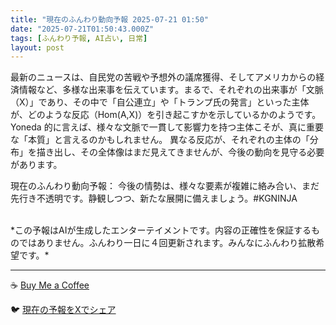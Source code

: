 ```yaml
---
title: "現在のふんわり動向予報 2025-07-21 01:50"
date: "2025-07-21T01:50:43.000Z"
tags: [ふんわり予報, AI占い, 日常]
layout: post
---
```


最新のニュースは、自民党の苦戦や予想外の議席獲得、そしてアメリカからの経済情報など、多様な出来事を伝えています。まるで、それぞれの出来事が「文脈（X）」であり、その中で「自公連立」や「トランプ氏の発言」といった主体が、どのような反応（Hom(A,X)）を引き起こすかを示しているかのようです。Yoneda 的に言えば、様々な文脈で一貫して影響力を持つ主体こそが、真に重要な「本質」と言えるのかもしれません。  異なる反応が、それぞれの主体の「分布」を描き出し、その全体像はまだ見えてきませんが、今後の動向を見守る必要があります。


現在のふんわり動向予報：
今後の情勢は、様々な要素が複雑に絡み合い、まだ先行き不透明です。静観しつつ、新たな展開に備えましょう。#KGNINJA

<br>
*この予報はAIが生成したエンターテイメントです。内容の正確性を保証するものではありません。ふんわり一日に４回更新されます。みんなにふんわり拡散希望です。*

---
☕️ [Buy Me a Coffee](https://www.buymeacoffee.com/kgninja)

🐦 [現在の予報をXでシェア](https://twitter.com/intent/tweet?text=%E7%8F%BE%E5%9C%A8%E3%81%AE%E3%81%B5%E3%82%93%E3%82%8F%E3%82%8A%E4%BA%88%E5%A0%B1%3A%20%E3%80%8C%E6%9C%80%E6%96%B0%E3%81%AE%E3%83%8B%E3%83%A5%E3%83%BC%E3%82%B9%E3%81%AF%E3%80%81%E8%87%AA%E6%B0%91%E5%85%9A%E3%81%AE%E8%8B%A6%E6%88%A6%E3%82%84%E4%BA%88%E6%83%B3%E5%A4%96%E3%81%AE%E8%AD%B0%E5%B8%AD%E7%8D%B2%E5%BE%97%E3%80%81%E3%81%9D%E3%81%97%E3%81%A6%E3%82%A2%E3%83%A1%E3%83%AA%E3%82%AB%E3%81%8B%E3%82%89%E3%81%AE%E7%B5%8C%E6%B8%88%E6%83%85%E5%A0%B1%E3%81%AA%E3%81%A9%E3%80%81%E5%A4%9A%E6%A7%98%E3%81%AA%E5%87%BA%E6%9D%A5%E4%BA%8B%E3%82%92%E4%BC%9D%E3%81%88%E3%81%A6%E3%81%84%E3%81%BE%E3%81%99%E3%80%82%E3%80%8D%23KGNINJA%20%E7%B6%9A%E3%81%8D%E3%81%AF%E3%83%96%E3%83%AD%E3%82%B0%E3%81%A7%EF%BC%81%F0%9F%91%87&url=https%3A%2F%2Fkg-ninja.github.io%2FFunwariyoso%2F)
